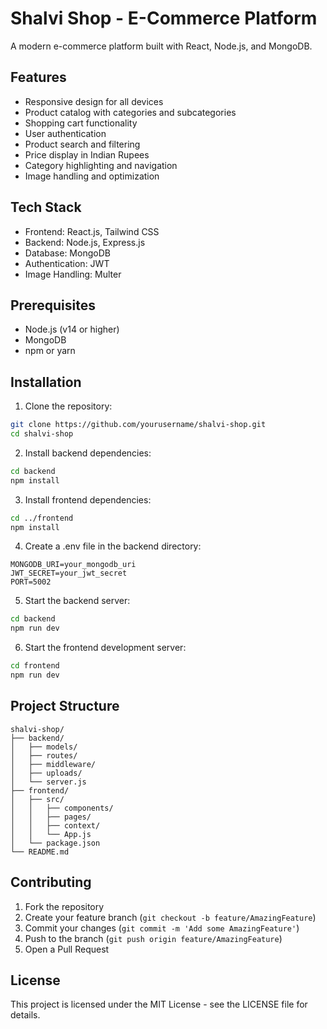 # Shalvi Shop - E-Commerce Platform

A modern e-commerce platform built with React, Node.js, and MongoDB.

## Features

- Responsive design for all devices
- Product catalog with categories and subcategories
- Shopping cart functionality
- User authentication
- Product search and filtering
- Price display in Indian Rupees
- Category highlighting and navigation
- Image handling and optimization

## Tech Stack

- Frontend: React.js, Tailwind CSS
- Backend: Node.js, Express.js
- Database: MongoDB
- Authentication: JWT
- Image Handling: Multer

## Prerequisites

- Node.js (v14 or higher)
- MongoDB
- npm or yarn

## Installation

1. Clone the repository:
```bash
git clone https://github.com/yourusername/shalvi-shop.git
cd shalvi-shop
```

2. Install backend dependencies:
```bash
cd backend
npm install
```

3. Install frontend dependencies:
```bash
cd ../frontend
npm install
```

4. Create a .env file in the backend directory:
```
MONGODB_URI=your_mongodb_uri
JWT_SECRET=your_jwt_secret
PORT=5002
```

5. Start the backend server:
```bash
cd backend
npm run dev
```

6. Start the frontend development server:
```bash
cd frontend
npm run dev
```

## Project Structure

```
shalvi-shop/
├── backend/
│   ├── models/
│   ├── routes/
│   ├── middleware/
│   ├── uploads/
│   └── server.js
├── frontend/
│   ├── src/
│   │   ├── components/
│   │   ├── pages/
│   │   ├── context/
│   │   └── App.js
│   └── package.json
└── README.md
```

## Contributing

1. Fork the repository
2. Create your feature branch (`git checkout -b feature/AmazingFeature`)
3. Commit your changes (`git commit -m 'Add some AmazingFeature'`)
4. Push to the branch (`git push origin feature/AmazingFeature`)
5. Open a Pull Request

## License

This project is licensed under the MIT License - see the LICENSE file for details. 